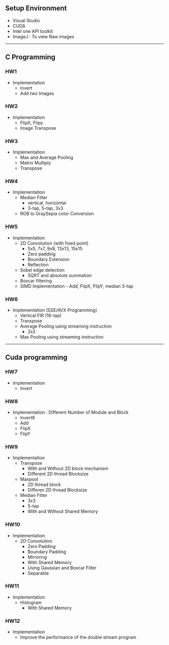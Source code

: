 ## Setup Environment
  - Visual Studio
  - CUDA
  - Intel one API toolkit
  - ImageJ : To view Raw images

--------------------


## C Programming

### HW1
- Implementation
    - Invert
    - Add two Images

### HW2
- Implementation
    - FlipX, Flipy
    - Image Transpose

### HW3
- Implementation
    - Max and Average Pooling
    - Matrix Multiply
    - Transpose

### HW4
- Implementation
    - Median Filter
        - vertical, horizontal
        - 3-tap, 5-tap, 3x3
    - RGB to GraySepia color Conversion

### HW5
- Implementation
    - 2D Convolution (with fixed point)
      - 5x5, 7x7, 9x9, 13x13, 15x15
      - Zero padding
      - Boundary Extension
      - Reflection
    - Sobel edge detection
      - SQRT and absolute summation
    - Boxcar filtering
    - SIMD Implementation - Add, FlipX, FlipY, median 3-tap

### HW6
- Implementation (SSE/AVX Programming)
  - Vertical FIR (16-tap)
  - Transpose
  - Average Pooling using streaming instruction
    - 2x2
  - Max Pooling using streaming instruction

-------------------


## Cuda programming
### HW7
- Implementation
  - Invert

### HW8
- Implementation : Different Number of Module and Block
  - Invert8
  - Add
  - FlipX
  - FlipY

### HW9
- Implementation
  - Transpose
    - With and Without 2D block mechanism
    - Different 2D thread Blocksize
  - Maxpool
    - 2D thread block
    - Differen 2D thread Blocksize
  - Median Filter
    - 3x3
    - 5-tap
    - With and Without Shared Memory

### HW10
- Implementation
  - 2D Convolution
    - Zero Padding
    - Boundary Padding
    - Mirroring
    - With Shared Memory
    - Using Gaussian and Boxcar Filter
    - Separable

### HW11
- Implementation
  - Histogram
    - With Shared Memory
### HW12
- Implementation
   - Improve the performance of the double stream program

